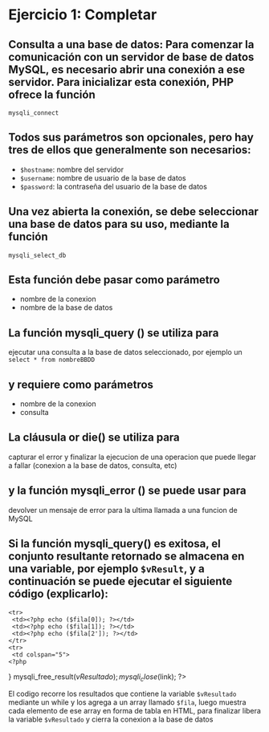 # Ejercicio 1: Completar

## Consulta a una base de datos: Para comenzar la comunicación con un servidor de base de datos MySQL, es necesario abrir una conexión a ese servidor. Para inicializar esta conexión, PHP ofrece la función 
`mysqli_connect`

## Todos sus parámetros son opcionales, pero hay tres de ellos que generalmente son necesarios:
 - `$hostname`: nombre del servidor
 - `$username`: nombre de usuario de la base de datos
 - `$password`: la contraseña del usuario de la base de datos

## Una vez abierta la conexión, se debe seleccionar una base de datos para su uso, mediante la función
`mysqli_select_db`

## Esta función debe pasar como parámetro 
 - nombre de la conexion
 - nombre de la base de datos

## La función mysqli_query () se utiliza para 
ejecutar una consulta a la base de datos seleccionado, por ejemplo un `select * from nombreBBDD`

## y requiere como parámetros
 - nombre de la conexion
 - consulta

## La cláusula or die() se utiliza para
capturar el error y finalizar la ejecucion de una operacion que puede llegar a fallar (conexion a la base de datos, consulta, etc)

## y la función mysqli_error () se puede usar para
devolver un mensaje de error para la ultima llamada a una funcion de MySQL

## Si la función mysqli_query() es exitosa, el conjunto resultante retornado se almacena en una variable, por ejemplo `$vResult`, y a continuación se puede ejecutar el siguiente código (explicarlo):

<?php
while ($fila = mysqli_fetch_array($vResultado))
  {
    ?>
    <tr>
     <td><?php echo ($fila[0]); ?></td>
     <td><?php echo ($fila[1]); ?></td>
     <td><?php echo ($fila[2']); ?></td>
    </tr>
    <tr>
     <td colspan="5">
    <?php
  }
  mysqli_free_result($vResultado);
  mysqli_close($link);
?>

El codigo recorre los resultados que contiene la variable `$vResultado` mediante un while y los agrega a un array llamado `$fila`, luego muestra cada elemento de ese array en forma de tabla en HTML, para finalizar libera la variable `$vResultado` y cierra la conexion a la base de datos

